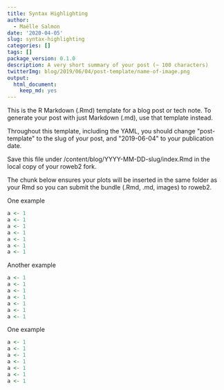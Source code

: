 ```yaml
---
title: Syntax Highlighting
author:
  - Maëlle Salmon
date: '2020-04-05'
slug: syntax-highlighting
categories: []
tags: []
package_version: 0.1.0
description: A very short summary of your post (~ 100 characters)
twitterImg: blog/2019/06/04/post-template/name-of-image.png
output:
  html_document:
    keep_md: yes
---
```


This is the R Markdown (.Rmd) template for a blog post or tech note. 
To generate your post with just Markdown (.md), use that template instead.

Throughout this template, including the YAML, 
you should change "post-template" to the slug of your post, 
and "2019-06-04" to your publication date.

Save this file under /content/blog/YYYY-MM-DD-slug/index.Rmd in the local copy of your roweb2 fork.

The chunk below ensures your plots will be inserted in the same folder as your Rmd so you can submit the bundle (.Rmd, .md, images) to roweb2.



One example

```r {linenos=table,hl_lines=[1,"4-6"],linenostart=199}
a <- 1
a <- 1
a <- 1
a <- 1
a <- 1
a <- 1
a <- 1
```

Another example

```r {hl_lines=[1,"4-6"]}
a <- 1
a <- 1
a <- 1
a <- 1
a <- 1
a <- 1
a <- 1
```


One example

```r {linenos=table,linenostart=199}
a <- 1
a <- 1
a <- 1
a <- 1
a <- 1
a <- 1
a <- 1
```

